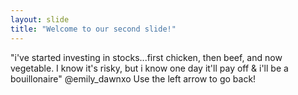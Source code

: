 ```yaml
---
layout: slide
title: "Welcome to our second slide!"
---
```

"i've started investing in stocks...first chicken, then beef, and now vegetable. I know it's risky, but i know one day it'll pay off & i'll be a bouillonaire" @emily_dawnxo
Use the left arrow to go back!
